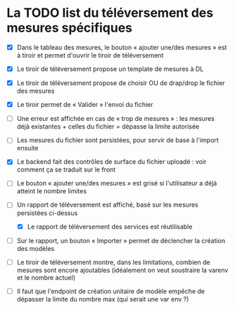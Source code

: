 # La TODO list du téléversement des mesures spécifiques

- [x] Dans le tableau des mesures, le bouton « ajouter une/des mesures » est à tiroir et permet d'ouvrir le tiroir de téléversement
- [x] Le tiroir de téléversement propose un template de mesures à DL
- [x] Le tiroir de téléversement propose de choisir OU de drap/drop le fichier des mesures
- [x] Le tiroir permet de « Valider » l'envoi du fichier
- [ ] Une erreur est affichée en cas de « trop de mesures » : les mesures déjà existantes + celles du fichier = dépasse la limite autorisée
- [ ] Les mesures du fichier sont persistées, pour servir de base à l'import ensuite
- [x] Le backend fait des contrôles de surface du fichier uploadé : voir comment ça se traduit sur le front
- [ ] Le bouton « ajouter une/des mesures » est grisé si l'utilisateur a déjà atteint le nombre limites
- [ ] Un rapport de téléversement est affiché, basé sur les mesures persistées ci-dessus
  - [x] Le rapport de téléversement des services est réutilisable
- [ ] Sur le rapport, un bouton « Importer » permet de déclencher la création des modèles
- [ ] Le tiroir de téléversement montre, dans les limitations, combien de mesures sont encore ajoutables (idéalement on veut soustraire la varenv et le nombre actuel)

- [ ] Il faut que l'endpoint de création unitaire de modèle empêche de dépasser la limite du nombre max (qui serait une var env ?)
